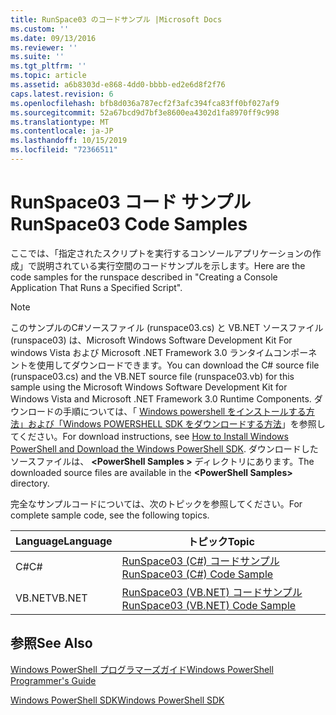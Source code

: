 ```yaml
---
title: RunSpace03 のコードサンプル |Microsoft Docs
ms.custom: ''
ms.date: 09/13/2016
ms.reviewer: ''
ms.suite: ''
ms.tgt_pltfrm: ''
ms.topic: article
ms.assetid: a6b8303d-e868-4dd0-bbbb-ed2e6d8f2f76
caps.latest.revision: 6
ms.openlocfilehash: bfb8d036a787ecf2f3afc394fca83ff0bf027af9
ms.sourcegitcommit: 52a67bcd9d7bf3e8600ea4302d1fa8970ff9c998
ms.translationtype: MT
ms.contentlocale: ja-JP
ms.lasthandoff: 10/15/2019
ms.locfileid: "72366511"
---
```

# <a name="runspace03-code-samples"></a><span data-ttu-id="a1f81-102">RunSpace03 コード サンプル</span><span class="sxs-lookup"><span data-stu-id="a1f81-102">RunSpace03 Code Samples</span></span>

<span data-ttu-id="a1f81-103">ここでは、「指定されたスクリプトを実行するコンソールアプリケーションの作成」で説明されている実行空間のコードサンプルを示します。</span><span class="sxs-lookup"><span data-stu-id="a1f81-103">Here are the code samples for the runspace described in "Creating a Console Application That Runs a Specified Script".</span></span>

> [!NOTE]
> <span data-ttu-id="a1f81-104">このサンプルのC#ソースファイル (runspace03.cs) と VB.NET ソースファイル (runspace03) は、Microsoft Windows Software Development Kit For windows Vista および Microsoft .NET Framework 3.0 ランタイムコンポーネントを使用してダウンロードできます。</span><span class="sxs-lookup"><span data-stu-id="a1f81-104">You can download the C# source file (runspace03.cs) and the VB.NET source file (runspace03.vb) for this sample using the Microsoft Windows Software Development Kit for Windows Vista and Microsoft .NET Framework 3.0 Runtime Components.</span></span> <span data-ttu-id="a1f81-105">ダウンロードの手順については、「 [Windows powershell をインストールする方法」および「Windows POWERSHELL SDK をダウンロードする方法](/powershell/developer/installing-the-windows-powershell-sdk)」を参照してください。</span><span class="sxs-lookup"><span data-stu-id="a1f81-105">For download instructions, see [How to Install Windows PowerShell and Download the Windows PowerShell SDK](/powershell/developer/installing-the-windows-powershell-sdk).</span></span>
> <span data-ttu-id="a1f81-106">ダウンロードしたソースファイルは、 **\<PowerShell Samples >** ディレクトリにあります。</span><span class="sxs-lookup"><span data-stu-id="a1f81-106">The downloaded source files are available in the **\<PowerShell Samples>** directory.</span></span>

<span data-ttu-id="a1f81-107">完全なサンプルコードについては、次のトピックを参照してください。</span><span class="sxs-lookup"><span data-stu-id="a1f81-107">For complete sample code, see the following topics.</span></span>

| <span data-ttu-id="a1f81-108">Language</span><span class="sxs-lookup"><span data-stu-id="a1f81-108">Language</span></span> |                                 <span data-ttu-id="a1f81-109">トピック</span><span class="sxs-lookup"><span data-stu-id="a1f81-109">Topic</span></span>                                 |
| -------- | --------------------------------------------------------------------- |
| <span data-ttu-id="a1f81-110">C#</span><span class="sxs-lookup"><span data-stu-id="a1f81-110">C#</span></span>       | [<span data-ttu-id="a1f81-111">RunSpace03 (C#) コードサンプル</span><span class="sxs-lookup"><span data-stu-id="a1f81-111">RunSpace03 (C#) Code Sample</span></span>](./runspace03-csharp-code-sample.md)     |
| <span data-ttu-id="a1f81-112">VB.NET</span><span class="sxs-lookup"><span data-stu-id="a1f81-112">VB.NET</span></span>   | [<span data-ttu-id="a1f81-113">RunSpace03 (VB.NET) コードサンプル</span><span class="sxs-lookup"><span data-stu-id="a1f81-113">RunSpace03 (VB.NET) Code Sample</span></span>](./runspace03-vb-net-code-sample.md) |

## <a name="see-also"></a><span data-ttu-id="a1f81-114">参照</span><span class="sxs-lookup"><span data-stu-id="a1f81-114">See Also</span></span>

[<span data-ttu-id="a1f81-115">Windows PowerShell プログラマーズガイド</span><span class="sxs-lookup"><span data-stu-id="a1f81-115">Windows PowerShell Programmer's Guide</span></span>](./windows-powershell-programmer-s-guide.md)

[<span data-ttu-id="a1f81-116">Windows PowerShell SDK</span><span class="sxs-lookup"><span data-stu-id="a1f81-116">Windows PowerShell SDK</span></span>](../windows-powershell-reference.md)